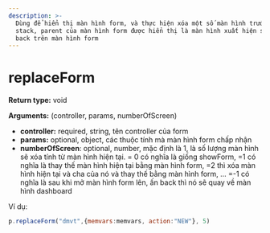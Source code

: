 ```yaml
---
description: >-
  Dùng để hiển thị màn hình form, và thực hiện xóa một số màn hình trước đó trên
  stack, parent của màn hình form được hiển thị là màn hình xuất hiện sau khi ấn
  back trên màn hình form
---
```


# replaceForm

**Return type:** void

**Arguments:** (controller, params, numberOfScreen)

* **controller:** required, string, tên controller của form&#x20;
* **params:** optional, object,  các thuộc tính mà màn hình form chấp nhận
* **numberOfScreen**: optional, number, mặc định là 1, là số lượng màn hình sẽ xóa tính từ màn hình hiện tại. = 0 có nghĩa là giống showForm, =1 có nghĩa là thay thế màn hình hiện tại bằng màn hình form, =2 thì xóa màn hình hiện tại và cha của nó và thay thế bằng màn hình form, ... =-1 có nghĩa là sau khi mở màn hình form lên, ấn back thì nó sẽ quay về màn hình dashboard

Ví dụ:

```javascript
p.replaceForm("dmvt",{memvars:memvars, action:"NEW"}, 5)
```
